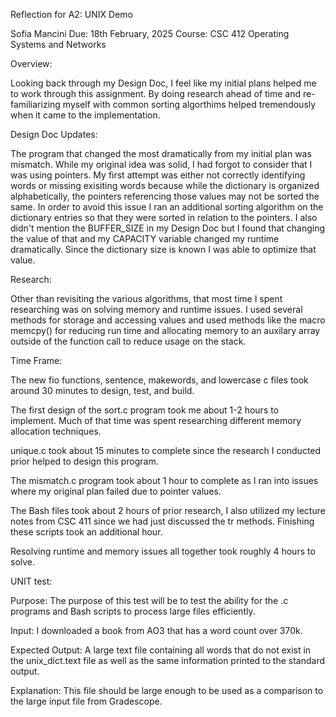 Reflection for A2: UNIX Demo

Sofia Mancini
Due: 18th February, 2025
Course: CSC 412 Operating Systems and Networks

Overview:

Looking back through my Design Doc, I feel like my initial plans helped me to work through this assignment. By doing research ahead of time and re-familiarizing myself with common sorting algorthims helped tremendously when it came to the implementation. 

Design Doc Updates:

The program that changed the most dramatically from my initial plan was mismatch. While my original idea was solid, I had forgot to consider that I was using pointers. My first attempt was either not correctly identifying words or missing exisiting words because while the dictionary is organized alphabetically, the pointers referencing those values may not be sorted the same. In order to avoid this issue I ran an additional sorting algorithm on the dictionary entries so that they were sorted in relation to the pointers. 
I also didn't mention the BUFFER_SIZE in my Design Doc but I found that changing the value of that and my CAPACITY variable changed my runtime dramatically. Since the dictionary size is known I was able to optimize that value.  

Research:

Other than revisiting the various algorithms, that most time I spent researching was on solving memory and runtime issues. I used several methods for storage and accessing values and used methods like the macro memcpy() for reducing run time and allocating memory to an auxilary array outside of the function call to reduce usage on the stack.

Time Frame:

The new fio functions, sentence, makewords, and lowercase c files took around 30 minutes to design, test, and build.

The first design of the sort.c program took me about 1-2 hours to implement. Much of that time was spent researching different memory allocation techniques.

unique.c took about 15 minutes to complete since the research I conducted prior helped to design this program.

The mismatch.c program took about 1 hour to complete as I ran into issues where my original plan failed due to pointer values. 

The Bash files took about 2 hours of prior research, I also utilized my lecture notes from CSC 411 since we had just discussed the tr methods.
Finishing these scripts took an additional hour.

Resolving runtime and memory issues all together took roughly 4 hours to solve.

UNIT test:

Purpose: The purpose of this test will be to test the ability for the .c programs and Bash scripts to process large files efficiently. 

Input: 
I downloaded a book from AO3 that has a word count over 370k.

Expected Output:
A large text file containing all words that do not exist in the unix_dict.text file as well as the same information printed to the standard output.

Explanation: This file should be large enough to be used as a comparison to the large input file from Gradescope.